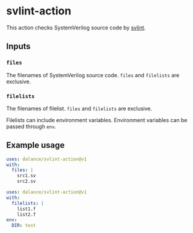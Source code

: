 # svlint-action

This action checks SystemVerilog source code by [svlint](https://github.com/dalance/svlint).

## Inputs

### `files`

The filenames of SystemVerilog source code.
`files` and `filelists` are exclusive.

### `filelists`

The filenames of filelist.
`files` and `filelists` are exclusive.

Filelists can include environment variables.
Environment variables can be passed through `env`.

## Example usage

```yaml
uses: dalance/svlint-action@v1
with:
  files: |
    src1.sv
    src2.sv
```

```yaml
uses: dalance/svlint-action@v1
with:
  filelists: |
    list1.f
    list2.f
env:
  DIR: test
```
